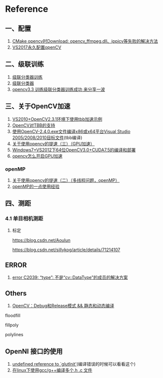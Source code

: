 # Reference

## 一、配置

1. [CMake opencv时Download: opencv_ffmpeg.dll、ippicv等失败的解决方法](https://blog.csdn.net/KayChanGEEK/article/details/79919417?depth_1-utm_source=distribute.pc_relevant.none-task&utm_source=distribute.pc_relevant.none-task)
2. [VS2017永久配置openCV](https://blog.csdn.net/zhuofai_/article/details/79937088)

## 二、级联训练

1. [级联分类器训练](http://www.opencv.org.cn/opencvdoc/2.3.2/html/doc/user_guide/ug_traincascade.html)
2. [级联分类器](http://www.opencv.org.cn/opencvdoc/2.3.2/html/doc/tutorials/objdetect/cascade_classifier/cascade_classifier.html#)
3. [opencv3.3 训练级联分类器训练成功 来分享一波](https://blog.csdn.net/nienelong3319/article/details/79287546)

## 三、关于OpenCV加速

1. [VS2010+OpenCV2.3.1环境下使用tbb加速示例](https://blog.csdn.net/kaka_36/article/details/40650811?depth_1-utm_source=distribute.pc_relevant.none-task&utm_source=distribute.pc_relevant.none-task)
2. [OpenCV对TBB的支持](https://blog.csdn.net/twilightgod/article/details/7187565)
3. [使用OpenCV-2.4.0.exe文件编译x86或x64平台Visual Studio 2005/2008/2010目标文件](https://blog.csdn.net/shuxiao9058/article/details/7526795)(tbb编译)
4. [关于使用opencv的提速（三）（GPU加速）](https://blog.csdn.net/wangzhebupt/article/details/22943893)
5. [Windows7+VS2012下64位OpenCV3.0+CUDA7.5的编译和部署](http://johnhany.net/2015/10/windows7-compile-opencv3-with-cuda/#comment-789)
6. [opencv怎么开启GPU加速](https://bbs.csdn.net/topics/390798084)

### openMP

1. [关于使用opencv的提速（二）（多线程问题，openMP）](https://blog.csdn.net/wangzhebupt/article/details/22743515)
2. [openMP的一点使用经验](https://www.cnblogs.com/yangyangcv/archive/2012/03/23/2413335.html?ADUIN=745066753&ADSESSION=1396342401&ADTAG=CLIENT.QQ.5311_.0&ADPUBNO=26327)

## 四、测距

### 4.1 单目相机测距

1. 标定

   https://blog.csdn.net/Aoulun

   https://blog.csdn.net/sillykog/article/details/71214107

## ERROR

1. [error C2039: “type”: 不是“cv::DataType”的成员的解决方案](https://blog.csdn.net/cuixing001/article/details/82624235)

## Others

1. [OpenCV：Debug和Release模式 && 静态和动态编译](https://www.cnblogs.com/king-lps/p/7758050.html)

floodfill

fillpoly

polylines

## OpenNI 接口的使用

1. [undefined reference to `glutInit'](https://community.khronos.org/t/undefined-reference-to-glutinit/62602/2)(编译错误的时候可以看看这个)
2. [在linux下使用gcc/g++编译多个.h .c 文件](https://www.jianshu.com/p/e5c6a255076b)
